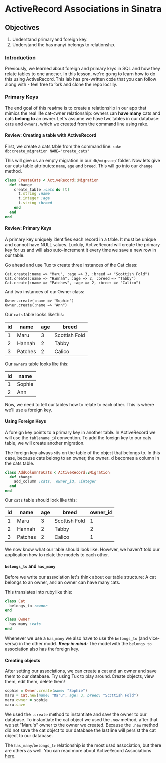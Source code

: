 # ActiveRecord Associations in Sinatra

## Objectives

1. Understand primary and foreign key.
2. Understand the has many/ belongs to relationship.


### Introduction 

Previously, we learned about foreign and primary keys in SQL and how they relate tables to one another. In this lesson, we're going to learn how to do this using ActiveRecord. This lab has pre-written code that you can follow along with - feel free to fork and clone the repo locally.

### Primary Keys

The end goal of this readme is to create a relationship in our app that mimics the real life cat-owner relationship: owners can **have many** cats and cats **belong to** an owner. Let's assume we have two tables in our database: `cats` and `owners`, which we created from the command line using rake.

#### Review: Creating a table with ActiveRecord

First, we create a cats table from the command line:
`rake db:create_migration NAME="create_cats"`

This will give us an empty migration in our `db/migrate/` folder. Now lets give our cats table attributes: `name`, `age` and `breed`. This will go into our `change` method.

```ruby
class CreateCats < ActiveRecord::Migration
  def change
    create_table :cats do |t|
      t.string :name
      t.integer :age
      t.string :breed
    end
  end
end
```

#### Review: Primary Keys
 
A primary key uniquely identifies each record in a table. It must be unique and cannot have NULL values. Luckily, ActiveRecord will create the primary key for us and will also auto-increment it every time we save a new row in our table.

Go ahead and use Tux to create three instances of the Cat class:

```
Cat.create(:name => "Maru", :age => 3, :breed => "Scottish Fold")
Cat.create(:name => "Hannah", :age => 2, :breed => "Tabby")
Cat.create(:name => "Patches", :age => 2, :breed => "Calico")
```

And two instances of our Owner class:

```
Owner.create(:name => "Sophie")
Owner.create(:name => "Ann")

```
Our `cats` table looks like this:

| id  | name    | age | breed         |
|-----|-----    |-----|------         |
| 1   | Maru    | 3   | Scottish Fold |
| 2   | Hannah  | 2   | Tabby         |
| 3   | Patches | 2   | Calico        |


Our `owners` table looks like this:

| id  | name      |
|-----|-----      |
| 1   | Sophie    |
| 2   | Ann       |

Now, we need to tell our tables how to relate to each other. This is where we'll use a foreign key.

#### Using Foreign Keys

A foreign key points to a primary key in another table. In ActiveRecord we will use the `tablename_id` convention. To add the foreign key to our cats table, we will create another migration. 

The foreign key always sits on the table of the object that belongs to. In this case, because cats belong to an owner, the owner_id becomes a column in the cats table.

```ruby
class AddColumnToCats < ActiveRecord::Migration
  def change
    add_column :cats, :owner_id, :integer
  end
end
```

Our `cats` table should look like this:

| id  | name    | age | breed         | owner_id |
|-----|-----    |-----|------         |-----     |
| 1   | Maru    | 3   | Scottish Fold | 1        |
| 2   | Hannah  | 2   | Tabby         | 2        |
| 3   | Patches | 2   | Calico        | 1        |


We now know what our table should look like. However, we haven't told our application how to relate the models to each other.


#### `belongs_to` and `has_many` 

Before we write our association let's think about our table structure: A cat belongs to an owner, and an owner can have many cats.

This translates into ruby like this:

```ruby
class Cat
  belongs_to :owner
end
```

```ruby
class Owner
  has_many :cats
end
```
Whenever we use a `has_many` we also have to use the `belongs_to` (and vice-versa) in the other model. ***Keep in mind:*** The model with the `belongs_to` association also has the foreign key.


#### Creating objects

After setting our associations, we can create a cat and an owner and save them to our database. Try using Tux to play around. Create objects, view them, edit them, delete them!

```ruby
sophie = Owner.create(name: "Sophie")
maru = Cat.new(name: "Maru", age: 3, breed: "Scottish Fold")
maru.owner = sophie
maru.save
```

We used the `.create` method to instantiate and save the owner to our database. To instantiate the cat object we used the `.new` method, after that we set "Maru's" owner to the owner we created. Because the `.new` method did not save the cat object to our database the last line will persist the cat object to our database.


The `has_many`/`belongs_to` relationship is the most used association, but there are others as well. You can read more about ActiveRecord Associations [here](http://guides.rubyonrails.org/association_basics.html). 
